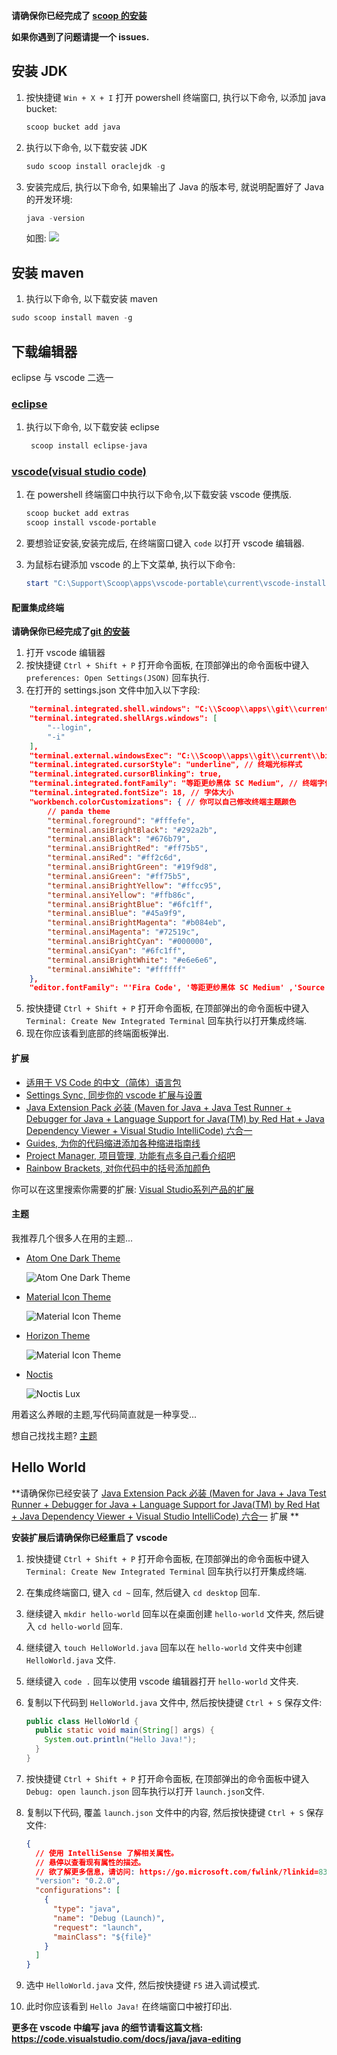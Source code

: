 **请确保你已经完成了 [scoop 的安装](https://github.com/FloatingShuYin/development-environment-manual#%E5%AE%89%E8%A3%85-windows-%E5%8C%85%E7%AE%A1%E7%90%86%E5%B7%A5%E5%85%B7-scoop)**

**如果你遇到了问题请提一个 issues.**
## 安装 JDK

1. 按快捷键 `Win + X + I` 打开 powershell 终端窗口, 执行以下命令, 以添加 java bucket:

    ```powershell
    scoop bucket add java
    ```

2. 执行以下命令, 以下载安装 JDK

    ```powershell
    sudo scoop install oraclejdk -g
    ```
3. 安装完成后, 执行以下命令, 如果输出了 Java 的版本号, 就说明配置好了 Java 的开发环境:

    ```powershell
    java -version
    ```

    如图:
    ![](images/JavaVersion.png)

## 安装 maven

1. 执行以下命令, 以下载安装 maven

```powershell
sudo scoop install maven -g
```

## 下载编辑器

eclipse 与 vscode 二选一

### [eclipse](https://www.eclipse.org/)

1. 执行以下命令, 以下载安装 eclipse
    ```powershell
     scoop install eclipse-java
    ```

### [vscode(visual studio code)](https://github.com/microsoft/vscode)

1. 在 powershell 终端窗口中执行以下命令,以下载安装 vscode 便携版.

    ```powershell
    scoop bucket add extras
    scoop install vscode-portable
    ```

2. 要想验证安装,安装完成后, 在终端窗口键入 `code` 以打开 vscode 编辑器.
3. 为鼠标右键添加 vscode 的上下文菜单, 执行以下命令:
    ```powershell
    start "C:\Support\Scoop\apps\vscode-portable\current\vscode-install-context.reg" # 请确保 C:\Support\Scoop 是你安装 scoop 时设置的局部安装目录, 如有不同, 请修改为你自己的路径.
    ```

#### 配置集成终端

**请确保你已经完成了[git 的安装](https://github.com/FloatingShuYin/development-environment-manual#%E9%85%8D%E7%BD%AE-git)**

1. 打开 vscode 编辑器
2. 按快捷键 `Ctrl + Shift + P` 打开命令面板, 在顶部弹出的命令面板中键入 `preferences: Open Settings(JSON)` 回车执行.
3. 在打开的 settings.json 文件中加入以下字段:
```json
    "terminal.integrated.shell.windows": "C:\\Scoop\\apps\\git\\current\\bin\\bash.exe", // 请确保路径为你自己的 git 安装路径
    "terminal.integrated.shellArgs.windows": [
        "--login",
        "-i"
    ],
    "terminal.external.windowsExec": "C:\\Scoop\\apps\\git\\current\\bin\\bash.exe", // 请确保路径为你自己的 git 安装路径
    "terminal.integrated.cursorStyle": "underline", // 终端光标样式
    "terminal.integrated.cursorBlinking": true,
    "terminal.integrated.fontFamily": "等距更纱黑体 SC Medium", // 终端字体
    "terminal.integrated.fontSize": 18, // 字体大小
    "workbench.colorCustomizations": { // 你可以自己修改终端主题颜色
        // panda theme
        "terminal.foreground": "#fffefe",
        "terminal.ansiBrightBlack": "#292a2b",
        "terminal.ansiBlack": "#676b79",
        "terminal.ansiBrightRed": "#ff75b5",
        "terminal.ansiRed": "#ff2c6d",
        "terminal.ansiBrightGreen": "#19f9d8",
        "terminal.ansiGreen": "#ff75b5",
        "terminal.ansiBrightYellow": "#ffcc95",
        "terminal.ansiYellow": "#ffb86c",
        "terminal.ansiBrightBlue": "#6fc1ff",
        "terminal.ansiBlue": "#45a9f9",
        "terminal.ansiBrightMagenta": "#b084eb",
        "terminal.ansiMagenta": "#72519c",
        "terminal.ansiBrightCyan": "#000000",
        "terminal.ansiCyan": "#6fc1ff",
        "terminal.ansiBrightWhite": "#e6e6e6",
        "terminal.ansiWhite": "#ffffff"
    },
    "editor.fontFamily": "'Fira Code', '等距更纱黑体 SC Medium' ,'Source Code Pro', 'Noto Sans CJK SC', 'monospace'",
```
5. 按快捷键 `Ctrl + Shift + P` 打开命令面板, 在顶部弹出的命令面板中键入 `Terminal: Create New Integrated Terminal` 回车执行以打开集成终端.
6. 现在你应该看到底部的终端面板弹出.

#### 扩展

- [适用于 VS Code 的中文（简体）语言包](https://marketplace.visualstudio.com/items?itemName=MS-CEINTL.vscode-language-pack-zh-hans)
- [Settings Sync, 同步你的 vscode 扩展与设置](https://marketplace.visualstudio.com/items?itemName=Shan.code-settings-sync)
- [Java Extension Pack 必装 (Maven for Java + Java Test Runner + Debugger for Java + Language Support for Java(TM) by Red Hat + Java Dependency Viewer + Visual Studio IntelliCode) 六合一](https://marketplace.visualstudio.com/items?itemName=vscjava.vscode-java-pack)
- [Guides, 为你的代码缩进添加各种缩进指南线](https://marketplace.visualstudio.com/items?itemName=spywhere.guides)
- [Project Manager, 项目管理, 功能有点多自己看介绍吧](https://marketplace.visualstudio.com/items?itemName=alefragnani.project-manager)
- [Rainbow Brackets, 对你代码中的括号添加颜色](https://marketplace.visualstudio.com/items?itemName=2gua.rainbow-brackets)

你可以在这里搜索你需要的扩展: [Visual Studio系列产品的扩展](https://marketplace.visualstudio.com/VSCode)

#### 主题

我推荐几个很多人在用的主题...

- [Atom One Dark Theme](https://marketplace.visualstudio.com/items?itemName=akamud.vscode-theme-onedark)

    ![Atom One Dark Theme](https://raw.githubusercontent.com/akamud/vscode-theme-onedark/master/screenshots/preview.png)

- [Material Icon Theme](https://marketplace.visualstudio.com/items?itemName=PKief.material-icon-theme)

    ![Material Icon Theme](https://raw.githubusercontent.com/PKief/vscode-material-icon-theme/master/images/fileIcons.png)

- [Horizon Theme](https://marketplace.visualstudio.com/items?itemName=jolaleye.horizon-theme-vscode)

    ![Material Icon Theme](https://raw.githubusercontent.com/jolaleye/horizon-theme-vscode/master/preview.png)

- [Noctis](https://marketplace.visualstudio.com/items?itemName=liviuschera.noctis)

    ![Noctis Lux](https://github.com/liviuschera/noctis/raw/master/images/noctisLux.png)

用着这么养眼的主题,写代码简直就是一种享受...

想自己找找主题? [主题](https://marketplace.visualstudio.com/search?term=theme&target=VSCode&category=All%20categories&sortBy=Relevance)

## Hello World

**请确保你已经安装了 [Java Extension Pack 必装 (Maven for Java + Java Test Runner + Debugger for Java + Language Support for Java(TM) by Red Hat + Java Dependency Viewer + Visual Studio IntelliCode) 六合一](https://marketplace.visualstudio.com/items?itemName=vscjava.vscode-java-pack) 扩展 **

**安装扩展后请确保你已经重启了 vscode**

1. 按快捷键 `Ctrl + Shift + P` 打开命令面板, 在顶部弹出的命令面板中键入 `Terminal: Create New Integrated Terminal` 回车执行以打开集成终端.
2. 在集成终端窗口, 键入 `cd ~` 回车, 然后键入 `cd desktop` 回车.
3. 继续键入 `mkdir hello-world` 回车以在桌面创建 `hello-world` 文件夹, 然后键入 `cd hello-world` 回车.
4. 继续键入 `touch HelloWorld.java` 回车以在 `hello-world` 文件夹中创建 `HelloWorld.java` 文件.
5. 继续键入 `code .` 回车以使用 vscode 编辑器打开 `hello-world` 文件夹.
6. 复制以下代码到 `HelloWorld.java` 文件中, 然后按快捷键 `Ctrl + S` 保存文件:

    ```java
    public class HelloWorld {
      public static void main(String[] args) {
        System.out.println("Hello Java!");
      }
    }
    ```
7. 按快捷键 `Ctrl + Shift + P` 打开命令面板, 在顶部弹出的命令面板中键入 `Debug: open launch.json` 回车执行以打开 `launch.json`文件.
8. 复制以下代码, 覆盖 `launch.json` 文件中的内容, 然后按快捷键 `Ctrl + S` 保存文件:
    ```json
    {
      // 使用 IntelliSense 了解相关属性。
      // 悬停以查看现有属性的描述。
      // 欲了解更多信息，请访问: https://go.microsoft.com/fwlink/?linkid=830387
      "version": "0.2.0",
      "configurations": [
        {
          "type": "java",
          "name": "Debug (Launch)",
          "request": "launch",
          "mainClass": "${file}"
        }
      ]
    }
    ```
9. 选中 `HelloWorld.java` 文件, 然后按快捷键 `F5` 进入调试模式.
10. 此时你应该看到 `Hello Java!` 在终端窗口中被打印出.

**更多在 vscode 中编写 java 的细节请看这篇文档: https://code.visualstudio.com/docs/java/java-editing**




